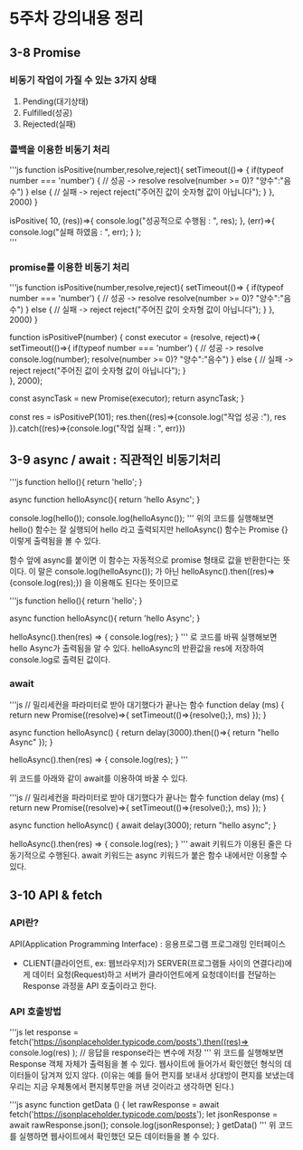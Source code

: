 # 5주차 강의내용 정리

## 3-8 Promise 

### 비동기 작업이 가질 수 있는 3가지 상태
1. Pending(대기상태)
2. Fulfilled(성공)
3. Rejected(실패)

### 콜백을 이용한 비동기 처리 
'''js
function isPositive(number,resolve,reject){
  setTimeout(()=> {
    if(typeof number === 'number') {
      // 성공 -> resolve
      resolve(number >= 0)? "양수":"음수")
    } else {
      // 실패 -> reject
      reject("주어진 값이 숫자형 값이 아닙니다");
    } 
  }, 2000)
}   

isPositive(
  10,
  (res))=>{
    console.log("성공적으로 수행됨 : ", res);
  },
  (err)=>{
    console.log("실패 하였음 : ", err);
  }
);  
'''
### promise를 이용한 비동기 처리
'''js
function isPositive(number,resolve,reject){
  setTimeout(()=> {
    if(typeof number === 'number') {
      // 성공 -> resolve
      resolve(number >= 0)? "양수":"음수")
    } else {
      // 실패 -> reject
      reject("주어진 값이 숫자형 값이 아닙니다");
    } 
  }, 2000)
}   

function isPositiveP(number) {
  const executor = (resolve, reject)=>{
    setTimeout(()=>{
       if(typeof number === 'number') {
      // 성공 -> resolve
        console.log(number);
        resolve(number >= 0)? "양수":"음수")
    } else {
      // 실패 -> reject
      reject("주어진 값이 숫자형 값이 아닙니다");
    }  
  }, 2000); 

  const asyncTask = new Promise(executor); 
  return asyncTask;
}

const res =  isPositiveP(101);
res.then((res)=>{console.log("작업 성공 :"), res }).catch((res)=>{console.log("작업 실패 : ", err)}) 

## 3-9 async / await : 직관적인 비동기처리

'''js
function hello(){
  return 'hello';
}

async function helloAsync(){
  return 'hello Async';
}

console.log(hello());
console.log(helloAsync()); 
'''
위의 코드를 실행해보면 hello() 함수는 잘 실행되어 hello 라고 출력되지만 helloAsync() 함수는 Promise {<pending>} 이렇게 출력됨을 볼 수 있다. 

함수 앞에 async를 붙이면 이 함수는 자동적으로 promise 형태로 값을 반환한다는 뜻이다. 이 말은 console.log(helloAsync()); 가 아닌 helloAsync().then((res)=>{console.log(res);}) 을 이용해도 된다는 뜻이므로

'''js
function hello(){
  return 'hello';
}

async function helloAsync(){
  return 'hello Async';
}

helloAsync().then(res) => {
  console.log(res);
}
'''
로 코드를 바꿔 실행해보면 hello Async가 출력됨을 알 수 있다.
helloAsync의 반환값을 res에 저장하여 console.log로 출력된 값이다. 

### await
'''js
// 밀리세컨을 파라미터로 받아 대기했다가 끝나는 함수
function delay (ms) {
  return new Promise((resolve)=>{
     setTimeout(()=>{resolve();}, ms)
  });
}

async function helloAsync() {
  return delay(3000).then(()=>{
    return "hello Async"
  });
}

helloAsync().then(res) => {
  console.log(res);
}
'''

위 코드를 아래와 같이 await를 이용하여 바꿀 수 있다.

'''js
// 밀리세컨을 파라미터로 받아 대기했다가 끝나는 함수
function delay (ms) {
  return new Promise((resolve)=>{
     setTimeout(()=>{resolve();}, ms)
  });
}

async function helloAsync() {
  await delay(3000);
  return "hello async";
}

helloAsync().then(res) => {
  console.log(res);
}
'''
await 키워드가 이용된 줄은 다 동기적으로 수행된다.
await 키워드는 async 키워드가 붙은 함수 내에서만 이용할 수 있다.

## 3-10 API & fetch

### API란?
API(Application Programming Interface)
: 응용프로그램 프로그래밍 인터페이스
- CLIENT(클라이언트, ex: 웹브라우저)가 SERVER(프로그램들 사이의 연결다리)에게 데이터 요청(Request)하고 서버가 클라이언트에게 요청데이터를 전달하는 Response 과정을 API 호출이라고 한다.

### API 호출방법 
'''js
let response = fetch('https://jsonplaceholder.typicode.com/posts').then((res)=> console.log(res)
);
// 응답을 response라는 변수에 저장 
'''
위 코드를 실행해보면 Response 객체 자체가 출력됨을 볼 수 있다. 웹사이트에 들어가서 확인했던 형식의 데이터들이 담겨져 있지 않다.
(이유는 예를 들어 편지를 보내서 상대방이 편지를 보냈는데 우리는 지금 우체통에서 편지봉투만을 꺼낸 것이라고 생각하면 된다.)

'''js
async function getData () {
  let rawResponse = await fetch('https://jsonplaceholder.typicode.com/posts');
  let jsonResponse = await rawResponse.json();
  console.log(jsonResponse);
}
getData()
'''
위 코드를 실행하면 웹사이트에서 확인했던 모든 데이터들을 볼 수 있다.



